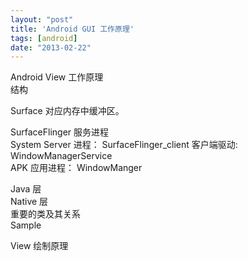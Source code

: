 ```yaml
---
layout: "post"
title: 'Android GUI 工作原理'
tags: [android]
date: "2013-02-22"
---
```


Android View 工作原理  
结构  

Surface 对应内存中缓冲区。  

SurfaceFlinger 服务进程  
System Server 进程： SurfaceFlinger_client 客户端驱动: WindowManagerService  
APK 应用进程： WindowManger  

Java 层  
Native 层  
重要的类及其关系  
Sample  

View 绘制原理
